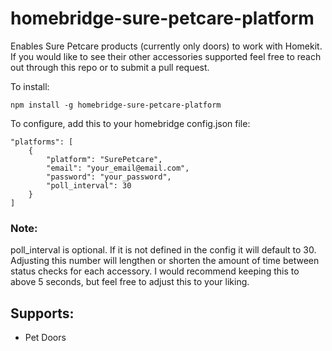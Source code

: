 # homebridge-sure-petcare-platform

Enables Sure Petcare products (currently only doors) to work with Homekit. If you would like to see their other accessories supported feel free to reach out through this repo or to submit a pull request.

To install:

    npm install -g homebridge-sure-petcare-platform

To configure, add this to your homebridge config.json file:
    
    
    "platforms": [
        {
            "platform": "SurePetcare",
            "email": "your_email@email.com",
            "password": "your_password",
            "poll_interval": 30
        }
    ]

### Note:
poll_interval is optional. If it is not defined in the config it will default to 30. Adjusting this number will lengthen or shorten the amount of time between status checks for each accessory. I would recommend keeping this to above 5 seconds, but feel free to adjust this to your liking.

## Supports:
* Pet Doors
